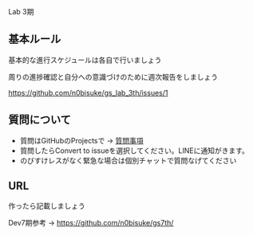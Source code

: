Lab 3期

## 基本ルール

基本的な進行スケジュールは各自で行いましょう

周りの進捗確認と自分への意識づけのために週次報告をしましょう

https://github.com/n0bisuke/gs_lab_3th/issues/1

## 質問について

* 質問はGitHubのProjectsで -> [質問事項](https://github.com/n0bisuke/gs_lab_3th/projects/1)
* 質問したらConvert to issueを選択してください。LINEに通知がきます。
* のびすけレスがなく緊急な場合は個別チャットで質問なげてください

## URL

作ったら記載しましょう

Dev7期参考 -> https://github.com/n0bisuke/gs7th/